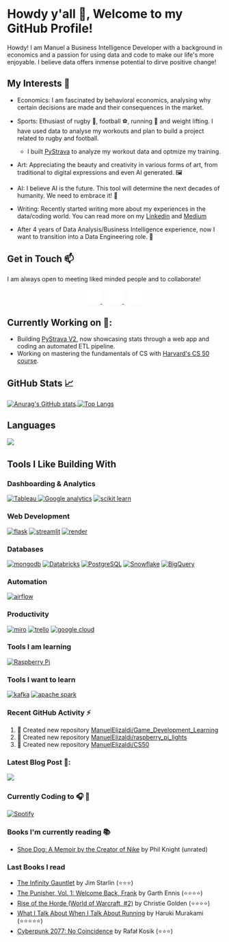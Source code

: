 # Howdy y'all 👋, Welcome to my GitHub Profile!
Howdy! I am Manuel a Business Intelligence Developer with a background in economics and a passion for using data and code to make our life's more enjoyable. I believe data offers inmense potential to dirve positive change!

## My Interests 🔭
- Economics: I am fascinated by behavioral economics, analysing why certain decisions are made and their consequences in the market.
  
- Sports: Ethusiast of rugby 🏉, football ⚽, running 🏃 and weight lifting. I have used data to analyse my workouts and plan to build a project related to rugby and football.
    - I built [PyStrava](https://github.com/ManuelElizaldi/pyStrava) to analyze my workout data and optmize my training.
      
- Art: Appreciating the beauty and creativity in various forms of art, from traditional to digital expressions and even AI generated. 🖼️
  
- AI: I believe AI is the future. This tool will determine the next decades of humanity. We need to embrace it! 🤖
  
- Writing: Recently started writing more about my experiences in the data/coding world. You can read more on my [Linkedin](https://www.linkedin.com/in/manuelelizaldi/) and [Medium](https://medium.com/@manuelelizaldi)

- After 4 years of Data Analysis/Business Intelligence experience, now I want to transition into a Data Engineering role. 🚀 
 
## Get in Touch 📫
I am always open to meeting liked minded people and to collaborate! 

<div align= "center">
    <a href="https://manuelelizaldi.github.io/">
        <img src="./img/globe-dark.svg" alt="website" style="width: 35px; height: 35px;" />
    </a>
    &nbsp;&nbsp;
    <a href="https://www.linkedin.com/in/manuelelizaldi/">
        <img src="./img/linkedin-dark.svg" alt="website" style="width: 35px; height: 35px;" />
    </a>
    &nbsp;&nbsp;
    <a href="https://www.instagram.com/manuelizaldi/">
        <img src="./img/instagram-dark.svg" alt="website" style="width: 35px; height: 35px;" />
    </a>
</div>

## Currently Working on 🚀:
- Building [PyStrava V2](https://github.com/ManuelElizaldi/pyStrava), now showcasing stats through a web app and coding an automated ETL pipeline.  
- Working on mastering the fundamentals of CS with [Harvard's CS 50 course](https://pll.harvard.edu/course/cs50-introduction-computer-science). 

## GitHub Stats 📈
<a href="https://github.com/ManuelElizaldi">
  <img align="center" src="https://github-readme-stats.vercel.app/api?username=ManuelElizaldi&show_icons=true&theme=darcula" alt="Anurag's GitHub stats" style="width: 55%; height: 165px;" />
</a>

<a href="https://github.com/ManuelElizaldi">
  <img align="center" src="https://github-readme-stats-sigma-five.vercel.app/api/top-langs/?username=ManuelElizaldi&layout=compact&theme=darcula" alt="Top Langs" style="max-width: 55%; height: 165px;" />
</a>

## Languages
<p>
  <a href="https://skillicons.dev">
    <img src="https://skillicons.dev/icons?i=py,mysql,sqlite" />
  </a>
</p>

## Tools I Like Building With
### Dashboarding & Analytics
<p>
  <a href="www.google.com">
    <img src="https://img.shields.io/badge/Tableau-E97627?style=for-the-badge&logo=Tableau&logoColor=white" alt='Tableau' height='29' />
    <img src='https://img.shields.io/badge/Google%20Analytics-E37400?style=for-the-badge&logo=google%20analytics&logoColor=white' alt='Google analytics' height='29 />
  </a>
</p>

### Machine Learning & Modeling
[<img src='https://img.shields.io/badge/TensorFlow-FF6F00?style=for-the-badge&logo=TensorFlow&logoColor=white' alt='tensor flow' height='29'>]()
[<img src='https://img.shields.io/badge/scikit_learn-F7931E?style=for-the-badge&logo=scikit-learn&logoColor=white' alt='scikit learn' height='29'>]()

### Web Development
[<img src='https://img.shields.io/badge/Flask-000000?style=for-the-badge&logo=flask&logoColor=white' alt='flask' height='29'>]()
[<img src='https://img.shields.io/badge/Streamlit-FF4B4B?style=for-the-badge&logo=Streamlit&logoColor=white' alt='streamlit' height='29'>]()
[<img src='https://img.shields.io/badge/Render-46E3B7?style=for-the-badge&logo=render&logoColor=white' alt='render' height='29'>]()

### Databases
[<img src='https://img.shields.io/badge/MongoDB-4EA94B?style=for-the-badge&logo=mongodb&logoColor=white' alt='mongodb' height='29'>]()
[<img src="https://img.shields.io/badge/Databricks-FF3621?style=for-the-badge&logo=databricks&logoColor=white" alt="Databricks" height="29">]()
[<img src="https://img.shields.io/badge/PostgreSQL-336791?style=for-the-badge&logo=postgresql&logoColor=white" alt="PostgreSQL" height="29">]()
[<img src='https://img.shields.io/badge/Snowflake-29B5E8?style=for-the-badge&logo=snowflake&logoColor=white' alt='Snowflake' height='29'>]()
[<img src="https://img.shields.io/badge/BigQuery-4285F4?style=for-the-badge&logo=googlebigquery&logoColor=white" alt="BigQuery" height="29">]()

### Automation
[<img src='https://img.shields.io/badge/Airflow-017CEE?style=for-the-badge&logo=Apache%20Airflow&logoColor=white' alt='airflow' height='29'>]()

### Productivity
[<img src='https://img.shields.io/badge/Miro-F7C922?style=for-the-badge&logo=Miro&logoColor=050036' alt='miro' height='29'>]()
[<img src='https://img.shields.io/badge/Trello-0052CC?style=for-the-badge&logo=trello&logoColor=white' alt='trello' height='29'>]()
[<img src='https://img.shields.io/badge/Google_Cloud-4285F4?style=for-the-badge&logo=google-cloud&logoColor=white' alt='google cloud' height='29'>]()

### Tools I am learning
[<img src="https://img.shields.io/badge/Raspberry%20Pi-A22846?style=for-the-badge&logo=raspberrypi&logoColor=white" alt="Raspberry Pi" height="29">]()

### Tools I want to learn 
[<img src='https://img.shields.io/badge/Apache_Kafka-231F20?style=for-the-badge&logo=apache-kafka&logoColor=white' alt='kafka' height='29'>]()
[<img src='https://img.shields.io/badge/Apache_Spark-FFFFFF?style=for-the-badge&logo=apachespark&logoColor=#E35A16' alt='apache spark ' height='29'>]()

### Recent GitHub Activity :zap:
<!--RECENT_ACTIVITY:start-->
1. 📔 Created new repository [ManuelElizaldi/Game_Development_Learning](https://github.com/ManuelElizaldi/Game_Development_Learning)
2. 📔 Created new repository [ManuelElizaldi/raspberry_pi_lights](https://github.com/ManuelElizaldi/raspberry_pi_lights)
3. 📔 Created new repository [ManuelElizaldi/CS50](https://github.com/ManuelElizaldi/CS50)
<!--RECENT_ACTIVITY:end-->

### Latest Blog Post 📰:
<p>
  <a href="https://medium.com/@manuelelizaldi">
    <img src='https://github-readme-medium.vercel.app/?username=manuelelizaldi'>
  </a>
</p>

### Currently Coding to 🎧 🎵

<p align="left">
  <a href="https://open.spotify.com/user/1283184401">
    <img src="https://novatorem-manuel-elizaldis-projects.vercel.app/api/spotify" alt="Spotify">
  </a>
</p>


### Books I'm currently reading 📚
<!-- GOODREADS-LIST:START -->
- [Shoe Dog: A Memoir by the Creator of Nike](https://www.goodreads.com/review/show/5715629722?utm_medium=api&utm_source=rss) by Phil Knight (unrated)
<!-- GOODREADS-LIST:END -->

### Last Books I read
<!-- GOODREADS-READ-LIST:START -->
- [The Infinity Gauntlet](https://www.goodreads.com/review/show/7724229966?utm_medium=api&utm_source=rss) by Jim Starlin (⭐⭐⭐)
- [The Punisher, Vol. 1: Welcome Back, Frank](https://www.goodreads.com/review/show/7706920994?utm_medium=api&utm_source=rss) by Garth Ennis (⭐⭐⭐⭐)
- [Rise of the Horde (World of Warcraft, #2)](https://www.goodreads.com/review/show/7433540816?utm_medium=api&utm_source=rss) by Christie Golden (⭐⭐⭐⭐)
- [What I Talk About When I Talk About Running](https://www.goodreads.com/review/show/7700947906?utm_medium=api&utm_source=rss) by Haruki Murakami (⭐⭐⭐⭐⭐)
- [Cyberpunk 2077: No Coincidence](https://www.goodreads.com/review/show/7664502758?utm_medium=api&utm_source=rss) by Rafał Kosik (⭐⭐⭐)
<!-- GOODREADS-READ-LIST:END -->
